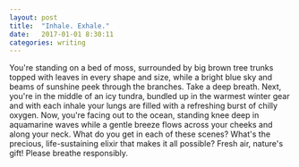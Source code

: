 ```yaml
---
layout: post
title:  "Inhale. Exhale."
date:   2017-01-01 8:30:11
categories: writing
---
```


You're standing on a bed of moss, surrounded by big brown tree trunks topped with leaves in every shape and size, while a bright blue sky and beams of sunshine peek through the branches. Take a deep breath. Next, you're in the middle of an icy tundra, bundled up in the warmest winter gear and with each inhale your lungs are filled with a refreshing burst of chilly oxygen. Now, you're facing out to the ocean, standing knee deep in aquamarine waves while a gentle breeze flows across your cheeks and along your neck. What do you get in each of these scenes? What's the precious, life-sustaining elixir that makes it all possible? Fresh air, nature's gift! Please breathe responsibly.